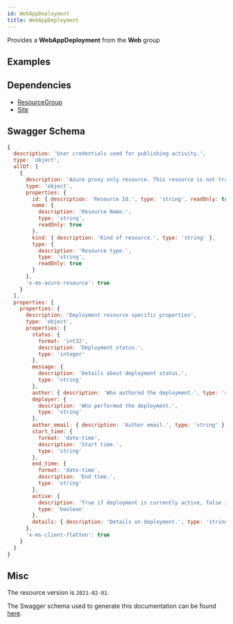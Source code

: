 ```yaml
---
id: WebAppDeployment
title: WebAppDeployment
---
```

Provides a **WebAppDeployment** from the **Web** group
## Examples
## Dependencies
- [ResourceGroup](../Resources/ResourceGroup.md)
- [Site](../Web/Site.md)
## Swagger Schema
```js
{
  description: 'User credentials used for publishing activity.',
  type: 'object',
  allOf: [
    {
      description: 'Azure proxy only resource. This resource is not tracked by Azure Resource Manager.',
      type: 'object',
      properties: {
        id: { description: 'Resource Id.', type: 'string', readOnly: true },
        name: {
          description: 'Resource Name.',
          type: 'string',
          readOnly: true
        },
        kind: { description: 'Kind of resource.', type: 'string' },
        type: {
          description: 'Resource type.',
          type: 'string',
          readOnly: true
        }
      },
      'x-ms-azure-resource': true
    }
  ],
  properties: {
    properties: {
      description: 'Deployment resource specific properties',
      type: 'object',
      properties: {
        status: {
          format: 'int32',
          description: 'Deployment status.',
          type: 'integer'
        },
        message: {
          description: 'Details about deployment status.',
          type: 'string'
        },
        author: { description: 'Who authored the deployment.', type: 'string' },
        deployer: {
          description: 'Who performed the deployment.',
          type: 'string'
        },
        author_email: { description: 'Author email.', type: 'string' },
        start_time: {
          format: 'date-time',
          description: 'Start time.',
          type: 'string'
        },
        end_time: {
          format: 'date-time',
          description: 'End time.',
          type: 'string'
        },
        active: {
          description: 'True if deployment is currently active, false if completed and null if not started.',
          type: 'boolean'
        },
        details: { description: 'Details on deployment.', type: 'string' }
      },
      'x-ms-client-flatten': true
    }
  }
}
```
## Misc
The resource version is `2021-02-01`.

The Swagger schema used to generate this documentation can be found [here](https://github.com/Azure/azure-rest-api-specs/tree/main/specification/web/resource-manager/Microsoft.Web/stable/2021-02-01/WebApps.json).
